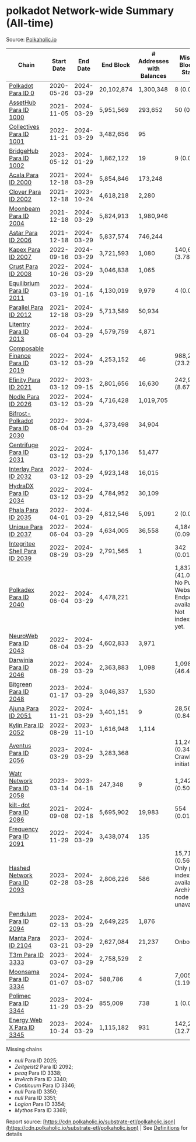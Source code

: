 # polkadot Network-wide Summary (All-time)

Source: [Polkaholic.io](https://polkaholic.io)


| Chain            | Start Date | End Date | End Block | # Addresses with Balances | Missing Blocks / Status |
| ---------------- | ---------- | ---------| --------- | ------------------------- | ----------------------- |
| [Polkadot Para ID 0](/polkadot/0-polkadot) | 2020-05-26 | 2024-03-29 | 20,102,874 |  1,300,348 | 8 (0.00%)  |
| [AssetHub Para ID 1000](/polkadot/1000-assethub) | 2021-11-05 | 2024-03-29 | 5,951,569 |  293,652 | 50 (0.00%)  |
| [Collectives Para ID 1001](/polkadot/1001-collectives) | 2022-11-21 | 2024-03-29 | 3,482,656 |  95 |    |
| [BridgeHub Para ID 1002](/polkadot/1002-bridgehub) | 2023-05-12 | 2024-01-29 | 1,862,122 |  19 | 9 (0.00%)  |
| [Acala Para ID 2000](/polkadot/2000-acala) | 2021-12-18 | 2024-03-29 | 5,854,846 |  173,248 |    |
| [Clover Para ID 2002](/polkadot/2002-clover) | 2021-12-18 | 2023-10-24 | 4,618,218 |  2,280 |    |
| [Moonbeam Para ID 2004](/polkadot/2004-moonbeam) | 2021-12-18 | 2024-03-29 | 5,824,913 |  1,980,946 |    |
| [Astar Para ID 2006](/polkadot/2006-astar) | 2021-12-18 | 2024-03-29 | 5,837,574 |  746,244 |    |
| [Kapex Para ID 2007](/polkadot/2007-kapex) | 2022-09-16 | 2024-03-29 | 3,721,593 |  1,080 | 140,668 (3.78%)  |
| [Crust Para ID 2008](/polkadot/2008-crust) | 2022-10-26 | 2024-03-29 | 3,046,838 |  1,065 |    |
| [Equilibrium Para ID 2011](/polkadot/2011-equilibrium) | 2022-03-19 | 2024-01-16 | 4,130,019 |  9,979 | 4 (0.00%)  |
| [Parallel Para ID 2012](/polkadot/2012-parallel) | 2021-12-18 | 2024-03-29 | 5,713,589 |  50,934 |    |
| [Litentry Para ID 2013](/polkadot/2013-litentry) | 2022-06-04 | 2024-03-29 | 4,579,759 |  4,871 |    |
| [Composable Finance Para ID 2019](/polkadot/2019-composable) | 2022-03-12 | 2024-03-29 | 4,253,152 |  46 | 988,228 (23.24%)  |
| [Efinity Para ID 2021](/polkadot/2021-efinity) | 2022-03-12 | 2023-09-15 | 2,801,656 |  16,630 | 242,949 (8.67%)  |
| [Nodle Para ID 2026](/polkadot/2026-nodle) | 2022-03-12 | 2024-03-29 | 4,716,428 |  1,019,705 |    |
| [Bifrost-Polkadot Para ID 2030](/polkadot/2030-bifrost) | 2022-06-04 | 2024-03-29 | 4,373,498 |  34,904 |    |
| [Centrifuge Para ID 2031](/polkadot/2031-centrifuge) | 2022-03-12 | 2024-03-29 | 5,170,136 |  51,477 |    |
| [Interlay Para ID 2032](/polkadot/2032-interlay) | 2022-03-12 | 2024-03-29 | 4,923,148 |  16,015 |    |
| [HydraDX Para ID 2034](/polkadot/2034-hydradx) | 2022-03-12 | 2024-03-29 | 4,784,952 |  30,109 |    |
| [Phala Para ID 2035](/polkadot/2035-phala) | 2022-04-01 | 2024-03-29 | 4,812,546 |  5,091 | 2 (0.00%)  |
| [Unique Para ID 2037](/polkadot/2037-unique) | 2022-06-04 | 2024-03-29 | 4,634,005 |  36,558 | 4,184 (0.09%)  |
| [Integritee Shell Para ID 2039](/polkadot/2039-integritee) | 2022-08-29 | 2024-03-29 | 2,791,565 |  1 | 342 (0.01%)  |
| [Polkadex Para ID 2040](/polkadot/2040-polkadex) | 2022-06-04 | 2024-03-29 | 4,478,221 |   | 1,837,143 (41.02%) No Public Websocket Endpoint available: Not indexing yet. |
| [NeuroWeb Para ID 2043](/polkadot/2043-neuroweb) | 2022-06-04 | 2024-03-29 | 4,602,833 |  3,971 |    |
| [Darwinia Para ID 2046](/polkadot/2046-darwinia) | 2022-08-29 | 2024-03-29 | 2,363,883 |  1,098 | 1,098,047 (46.45%)  |
| [Bitgreen Para ID 2048](/polkadot/2048-bitgreen) | 2023-01-17 | 2024-03-29 | 3,046,337 |  1,530 |    |
| [Ajuna Para ID 2051](/polkadot/2051-ajuna) | 2022-11-21 | 2024-03-29 | 3,401,151 |  9 | 28,565 (0.84%)  |
| [Kylin Para ID 2052](/polkadot/2052-kylin) | 2022-08-29 | 2023-11-10 | 1,616,948 |  1,114 |    |
| [Aventus Para ID 2056](/polkadot/2056-aventus) | 2023-03-29 | 2024-03-29 | 3,283,368 |   | 11,243 (0.34%) Crawling initiated |
| [Watr Network Para ID 2058](/polkadot/2058-watr) | 2023-03-14 | 2023-04-18 | 247,348 |  9 | 1,242 (0.50%)  |
| [kilt-dot Para ID 2086](/polkadot/2086-kilt) | 2021-09-08 | 2024-02-18 | 5,695,902 |  19,983 | 554 (0.01%)  |
| [Frequency Para ID 2091](/polkadot/2091-frequency) | 2022-11-29 | 2024-03-29 | 3,438,074 |  135 |    |
| [Hashed Network Para ID 2093](/polkadot/2093-hashed) | 2023-02-28 | 2024-03-28 | 2,806,226 |  586 | 15,715 (0.56%) Only partial index available: Archive node unavailable |
| [Pendulum Para ID 2094](/polkadot/2094-pendulum) | 2023-02-13 | 2024-03-29 | 2,649,225 |  1,876 |    |
| [Manta Para ID 2104](/polkadot/2104-manta) | 2023-03-21 | 2024-03-29 | 2,627,084 |  21,237 |   Onboarding |
| [T3rn Para ID 3333](/polkadot/3333-t3rn) | 2023-03-07 | 2024-03-29 | 2,758,529 |  2 |    |
| [Moonsama Para ID 3334](/polkadot/3334-moonsama) | 2024-01-07 | 2024-03-07 | 588,786 |  4 | 7,005 (1.19%)  |
| [Polimec Para ID 3344](/polkadot/3344-polimec) | 2023-11-29 | 2024-03-29 | 855,009 |  738 | 1 (0.00%)  |
| [Energy Web X Para ID 3345](/polkadot/3345-energywebx) | 2023-10-24 | 2024-03-29 | 1,115,182 |  931 | 142,272 (12.76%)  |

Missing chains


* *null* Para ID 2025; 
* *Zeitgeist2* Para ID 2092; 
* *peaq* Para ID 3338; 
* *InvArch* Para ID 3340; 
* *Continuum* Para ID 3346; 
* *null* Para ID 3350; 
* *null* Para ID 3351; 
* *Logion* Para ID 3354; 
* *Mythos* Para ID 3369; 

Report source: [https://cdn.polkaholic.io/substrate-etl/polkaholic.json](https://cdn.polkaholic.io/substrate-etl/polkaholic.json) | See [Definitions](/DEFINITIONS.md) for details
